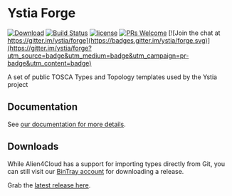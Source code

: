 # Ystia Forge

[![Download](https://api.bintray.com/packages/ystia/forge/distributions/images/download.svg?version=2.1.0)](https://bintray.com/ystia/forge/distributions/2.1.0/link) [![Build Status](https://travis-ci.org/ystia/forge.svg?branch=develop)](https://travis-ci.org/ystia/forge) [![license](https://img.shields.io/github/license/ystia/forge.svg)](https://github.com/ystia/forge/blob/develop/LICENSE) [![PRs Welcome](https://img.shields.io/badge/PRs-welcome-brightgreen.svg?style=flat-square)](http://makeapullrequest.com) [![Join the chat at https://gitter.im/ystia/forge](https://badges.gitter.im/ystia/forge.svg)](https://gitter.im/ystia/forge?utm_source=badge&utm_medium=badge&utm_campaign=pr-badge&utm_content=badge)

A set of public TOSCA Types and Topology templates used by the Ystia project

## Documentation

See [our documentation for more details](https://github.com/ystia/forge/blob/develop/org/ystia/README.rst).

## Downloads

While Alien4Cloud has a support for importing types directly from Git, you can still visit our [BinTray account](https://bintray.com/ystia/forge/distributions) for downloading a release.

Grab the [latest release here](https://bintray.com/ystia/forge/distributions/_latestVersion).
